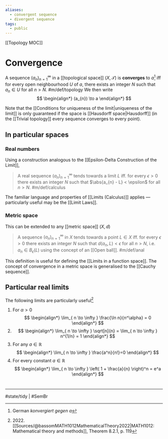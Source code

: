 ```yaml
---
aliases:
  - convergent sequence
  - divergent sequence
tags:
  - public
---
```

[[Topology MOC]]
# Convergence

A sequence $(a_n)_{n=1}^\infty$ in a [[topological space]] $(X, \mathcal{T})$ is **converges** to $a$[^de] iff
for every open neighbourhood $U$ of $a$,
there exists an integer $N$
such that $a_{n} \in U$ for all $n>N$.
#m/def/topology
We then write
$$
\begin{align*}
(a_{n}) \to a
\end{align*}
$$

[^de]: German _konvergiert gegen $a$_

Note that the [[Conditions for uniqueness of the limit|uniqueness of the limit]] is only guaranteed if the space is [[Hausdorff space|Hausdorff]] (in the [[Trivial topology]] every sequence converges to every point).

## In particular spaces

### Real numbers
Using a construction analogous to the [[Epsilon-Delta Construction of the Limit]],

> A real sequence $(a_{n})_{n=1}^\infty$ tends towards a limit $L$ iff. for every $\epsilon > 0$ there exists an integer $N$ such that $\abs{a_{n} - L} < \epsilon$ for all $n > N$.
> #m/def/calculus

The familiar language and properties of [[Limits (Calculus)]] applies
— particularly useful may be the [[Limit Laws]].

### Metric space
This can be extended to any [[metric space]] $(X, d)$

> A sequence $(a_{n})^\infty_{n=1}$ in $X$ tends towards a point $L \in X$ 
> iff. for every $\epsilon > 0$ 
> there exists an integer $N$ 
> such that $d(a_{n}, L) < \epsilon$ for all $n > N$,
> i.e. $a_{n} \in B_{\epsilon}(L)$ using the concept of an [[Open ball]].
> #m/def/anal

This definition is useful for defining the [[Limits in a function space]].
The concept of convergence in a metric space is generalised to the [[Cauchy sequence]].

## Particular real limits
The following limits are particularly useful[^2022]

1. For $\alpha > 0$
   $$
\begin{align*}
\lim_{ n \to \infty } \frac{\ln n}{n^\alpha} = 0
\end{align*}
$$
2. $$
\begin{align*}
\lim_{ n \to \infty } \sqrt[n]{n} = \lim_{ n \to \infty } n^{1/n} = 1
\end{align*}
$$
3. For any $a \in \mathbb{R}$
   $$
\begin{align*}
\lim_{ n \to \infty } \frac{a^n}{n!}=0
\end{align*}
$$
4. For every constant $a \in \mathbb{R}$
   $$
\begin{align*}
\lim_{ n \to \infty } \left( 1 + \frac{a}{n} \right)^n = e^a
\end{align*}
$$

[^2022]: 2022\. [[Sources/@bassomMATH1012MathematicalTheory2022|MATH1012: Mathematical theory and methods]], Theorem 8.2.1, p. 119

#
---
#state/tidy | #SemBr
